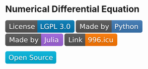 # Numerical Differential Equation

[![LGPL 3.0 License](https://github.com/ConAntares/About/blob/master/Attachments/LicenseLGPL3.0.svg)](https://www.gnu.org/licenses/lgpl-3.0)
[![Made by Python](https://github.com/ConAntares/About/blob/master/Attachments/MadebyPython.svg)](https://www.python.org/)
[![Made by Julia](https://github.com/ConAntares/About/blob/master/Attachments/MadebyJulia.svg)](https://julialang.org/)
[![Anti 996](https://github.com/ConAntares/About/blob/master/Attachments/LinkNPL.svg)](https://996.icu)

![Open Source](https://github.com/ConAntares/About/blob/master/Attachments/OpenSource.svg)

<!-- ## 参考教材

张筑生, 数学分析新讲(第一册), 1990, 北京大学出版社.

张筑生, 数学分析新讲(第二册), 1990, 北京大学出版社.

张筑生, 数学分析新讲(第三册), 1991, 北京大学出版社.

## 参考课程

[齊震宇, 微積分一, 2011, 國立臺灣大學數學系.](http://ocw.aca.ntu.edu.tw/ntu-ocw/ocw/cou/104S115)

[齊震宇, 微積分二, 2011, 國立臺灣大學數學系.](http://ocw.aca.ntu.edu.tw/ntu-ocw/ocw/cou/104S210) -->